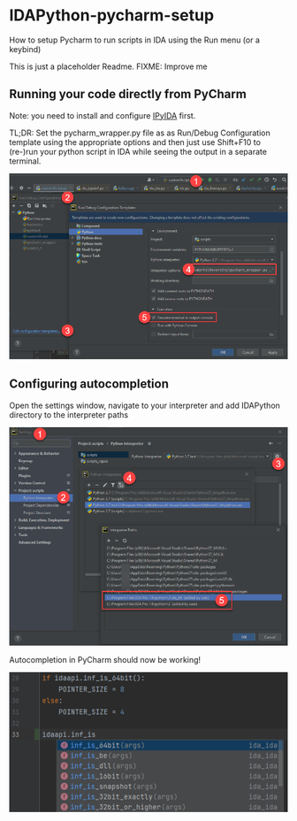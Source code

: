 # IDAPython-pycharm-setup
How to setup Pycharm to run scripts in IDA using the Run menu (or a keybind)

This is just a placeholder Readme. FIXME: Improve me

## Running your code directly from PyCharm

Note: you need to install and configure [IPyIDA](https://github.com/eset/ipyida) first.

TL;DR: Set the pycharm_wrapper.py file as as Run/Debug Configuration template
using the appropriate options and then just use Shift+F10 to (re-)run your
python script in IDA while seeing the output in a separate terminal.

![](template.png)

## Configuring autocompletion

Open the settings window, navigate to your interpreter and add IDAPython
directory to the interpreter paths

![](paths.png)

Autocompletion in PyCharm should now be working!

![](autocompletion.png)
